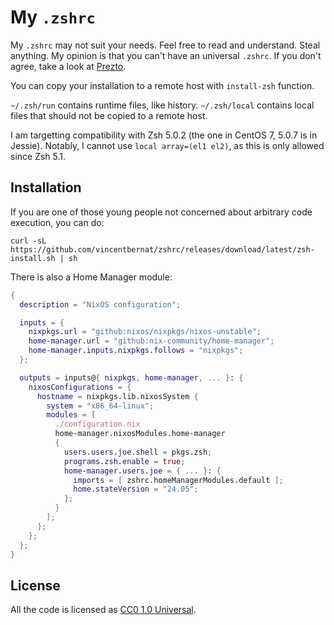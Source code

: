 My `.zshrc`
===========

My `.zshrc` may not suit your needs. Feel free to read and
understand. Steal anything. My opinion is that you can't have an
universal `.zshrc`. If you don't agree, take a look at
[Prezto](https://github.com/sorin-ionescu/prezto).

You can copy your installation to a remote host with `install-zsh`
function.

`~/.zsh/run` contains runtime files, like history. `~/.zsh/local`
contains local files that should not be copied to a remote host.

I am targetting compatibility with Zsh 5.0.2 (the one in CentOS 7,
5.0.7 is in Jessie). Notably, I cannot use `local array=(el1 el2)`, as
this is only allowed since Zsh 5.1.

Installation
------------

If you are one of those young people not concerned about arbitrary code
execution, you can do:

    curl -sL https://github.com/vincentbernat/zshrc/releases/download/latest/zsh-install.sh | sh

There is also a Home Manager module:

```nix
{
  description = "NixOS configuration";

  inputs = {
    nixpkgs.url = "github:nixos/nixpkgs/nixos-unstable";
    home-manager.url = "github:nix-community/home-manager";
    home-manager.inputs.nixpkgs.follows = "nixpkgs";
  };

  outputs = inputs@{ nixpkgs, home-manager, ... }: {
    nixosConfigurations = {
      hostname = nixpkgs.lib.nixosSystem {
        system = "x86_64-linux";
        modules = [
          ./configuration.nix
          home-manager.nixosModules.home-manager
          {
            users.users.joe.shell = pkgs.zsh;
            programs.zsh.enable = true;
            home-manager.users.joe = { ... }: {
              imports = [ zshrc.homeManagerModules.default ];
              home.stateVersion = "24.05";
            };
          }
        ];
      };
    };
  };
}
```

License
-------

All the code is licensed as
[CC0 1.0 Universal](https://creativecommons.org/publicdomain/zero/1.0/legalcode).
